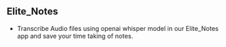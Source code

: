## Elite_Notes 

* Transcribe Audio files using openai whisper model in our Elite_Notes app and save your time taking of notes.
